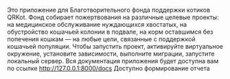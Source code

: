 Это приложение для Благотворительного фонда поддержки котиков QRKot.
Фонд собирает пожертвования на различные целевые проекты: на медицинское обслуживание нуждающихся хвостатых, на обустройство кошачьей колонии в подвале, на корм оставшимся без попечения кошкам — на любые цели, связанные с поддержкой кошачьей популяции.
Чтобы запустить проект, активируйте виртуальное окружение, установите зависимости, выполните миграции, запустите локальный сервер.
Вся документация приложения будет доступна вам по ссылке http://127.0.0.1:8000/docs
Доступно формирование отчета